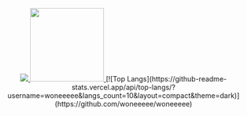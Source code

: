 <div align= "center">
  <a href="https://www.gitanimals.org/en_US?utm_medium=image&utm_source=woneeeee&utm_content=farm">
  <img
    src="https://render.gitanimals.org/farms/woneeeee"
  />
  </a>    
    <a href="https://github.com/anuraghazra/github-readme-stats">
    <img height="150" src="https://github-readme-stats.vercel.app/api?username=woneeeee&hide_title=true&show_icons=true&disable_animations=true&theme=vue"/>
  </a>
[![Top Langs](https://github-readme-stats.vercel.app/api/top-langs/?username=woneeeee&langs_count=10&layout=compact&theme=dark)](https://github.com/woneeeee/woneeeee)﻿
</div>
